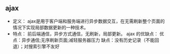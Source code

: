 ## ajax
* 定义： ajax是用于客户端和服务端进行异步数据交互，在无需刷新整个页面的情况下实现局部数据更新的一种技术。
* 特点： 前后端通信，异步方式通信，无刷新，局部更新。
ajax 的优缺点：
优点：异步通信;无序刷新页面;减轻服务器压力
缺点：没有历史记录（不能回退）；对搜索引擎不友好
